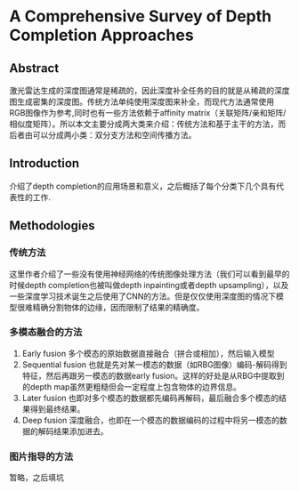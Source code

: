 # A Comprehensive Survey of Depth Completion Approaches

## Abstract
激光雷达生成的深度图通常是稀疏的，因此深度补全任务的目的就是从稀疏的深度图生成密集的深度图。传统方法单纯使用深度图来补全，而现代方法通常使用RGB图像作为参考,同时也有一些方法依赖于affinity matrix（关联矩阵/亲和矩阵/相似度矩阵）。所以本文主要分成两大类来介绍：传统方法和基于主干的方法，而后者由可以分成两小类：双分支方法和空间传播方法。

## Introduction
介绍了depth completion的应用场景和意义，之后概括了每个分类下几个具有代表性的工作.

## Methodologies
### 传统方法
这里作者介绍了一些没有使用神经网络的传统图像处理方法（我们可以看到最早的时候depth completion也被叫做depth inpainting或者depth upsampling），以及一些深度学习技术诞生之后使用了CNN的方法。但是仅仅使用深度图的情况下模型很难精确分割物体的边缘，因而限制了结果的精确度。

### 多模态融合的方法
1. Early fusion
多个模态的原始数据直接融合（拼合或相加），然后输入模型
2. Sequential fusion
也就是先对某一模态的数据（如RBG图像）编码-解码得到特征，然后再跟另一模态的数据early fusion。这样的好处是从RBG中提取到的depth map虽然更粗糙但会一定程度上包含物体的边界信息。
3. Later fusion
也即对多个模态的数据都先编码再解码，最后融合多个模态的结果得到最终结果。
4. Deep fusion
深度融合，也即在一个模态的数据编码的过程中将另一模态的数据的解码结果添加进去。

### 图片指导的方法
暂略，之后填坑
